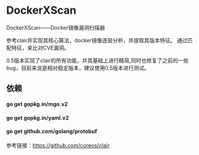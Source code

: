 # DockerXScan
DockerXScan——Docker镜像漏洞扫描器

参考clair并实现其核心算法，docker镜像逐层分析，并提取其版本特征。
通过匹配特征，来比对CVE漏洞。

0.5版本实现了clair的所有功能，并其基础上进行精简,同时也修复了之前的一些bug，目前来说是相对稳定版本，建议使用0.5版本进行测试。


## 依赖
#### go get gopkg.in/mgo.v2
#### go get gopkg.in/yaml.v2
#### go get github.com/golang/protobuf

参考链接：https://github.com/coreos/clair
